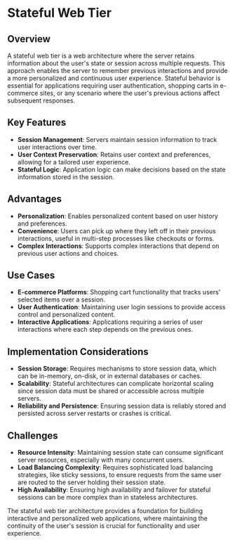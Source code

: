 # Stateful Web Tier

## Overview

A stateful web tier is a web architecture where the server retains information about the user's state or session across multiple requests. This approach enables the server to remember previous interactions and provide a more personalized and continuous user experience. Stateful behavior is essential for applications requiring user authentication, shopping carts in e-commerce sites, or any scenario where the user's previous actions affect subsequent responses.

## Key Features

- **Session Management**: Servers maintain session information to track user interactions over time.
- **User Context Preservation**: Retains user context and preferences, allowing for a tailored user experience.
- **Stateful Logic**: Application logic can make decisions based on the state information stored in the session.

## Advantages

- **Personalization**: Enables personalized content based on user history and preferences.
- **Convenience**: Users can pick up where they left off in their previous interactions, useful in multi-step processes like checkouts or forms.
- **Complex Interactions**: Supports complex interactions that depend on previous user actions and choices.

## Use Cases

- **E-commerce Platforms**: Shopping cart functionality that tracks users' selected items over a session.
- **User Authentication**: Maintaining user login sessions to provide access control and personalized content.
- **Interactive Applications**: Applications requiring a series of user interactions where each step depends on the previous ones.

## Implementation Considerations

- **Session Storage**: Requires mechanisms to store session data, which can be in-memory, on-disk, or in external databases or caches.
- **Scalability**: Stateful architectures can complicate horizontal scaling since session data must be shared or accessible across multiple servers.
- **Reliability and Persistence**: Ensuring session data is reliably stored and persisted across server restarts or crashes is critical.

## Challenges

- **Resource Intensity**: Maintaining session state can consume significant server resources, especially with many concurrent users.
- **Load Balancing Complexity**: Requires sophisticated load balancing strategies, like sticky sessions, to ensure requests from the same user are routed to the server holding their session state.
- **High Availability**: Ensuring high availability and failover for stateful sessions can be more complex than in stateless architectures.

The stateful web tier architecture provides a foundation for building interactive and personalized web applications, where maintaining the continuity of the user's session is crucial for functionality and user experience.
